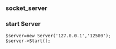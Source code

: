 ﻿### socket_server
### start  Server
```
$server=new Server('127.0.0.1','12500');
$server->Start();
 ```
